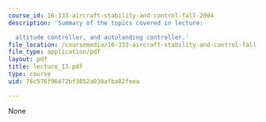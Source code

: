```yaml
---
course_id: 16-333-aircraft-stability-and-control-fall-2004
description: 'Summary of the topics covered in lecture:

  altitude controller, and autolanding controller.'
file_location: /coursemedia/16-333-aircraft-stability-and-control-fall-2004/76c576f96472bf3052a038afba82feea_lecture_13.pdf
file_type: application/pdf
layout: pdf
title: lecture_13.pdf
type: course
uid: 76c576f96472bf3052a038afba82feea

---
```

None
